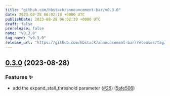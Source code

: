 ```yaml
---
title: "github.com/hbstack/announcement-bar/v0.3.0"
date: 2023-08-28 06:02:18 +0000 UTC
publishDate: 2023-08-28 06:02:30 +0000 UTC
draft: false
prerelease: false
name: "v0.3.0"
tag_name: "v0.3.0"
release_url: "https://github.com/hbstack/announcement-bar/releases/tag/v0.3.0"
---
```


## [0.3.0](https://github.com/hbstack/announcement-bar/compare/v0.2.5...v0.3.0) (2023-08-28)


### Features ✨

* add the expand_stall_threshold parameter ([#26](https://github.com/hbstack/announcement-bar/issues/26)) ([5afe506](https://github.com/hbstack/announcement-bar/commit/5afe506627ba079edd853c8a5ca0937cd0a1c729))
